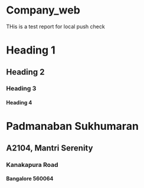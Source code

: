 # Company_web
THis is a test report for local push check
# Heading 1
## Heading 2
### Heading 3
#### Heading 4
# Padmanaban Sukhumaran
## A2104, Mantri Serenity
### Kanakapura Road
#### Bangalore 560064
